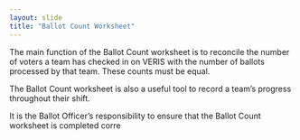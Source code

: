 ```yaml
---
layout: slide
title: "Ballot Count Worksheet"
---
```


The main function of the Ballot Count worksheet is to reconcile the number of voters a team has checked in on VERIS with the number of ballots processed by that team. These counts must be equal. 
 
The Ballot Count worksheet is also a useful tool to record a team’s progress throughout their shift.

It is the Ballot Officer’s responsibility to ensure that the Ballot Count worksheet is completed corre